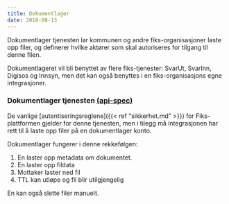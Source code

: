 ```yaml
---
title: Dokumentlager
date: 2018-08-13 
---
```


Dokumentlager tjenesten lar kommunen og andre fiks-organisasjoner laste opp filer, og definerer hvilke aktører som skal autoriseres for tilgang til denne filen. 

Dokumentlageret vil bli benyttet av flere fiks-tjenester: SvarUt, SvarInn, Digisos og Innsyn, men det kan også benyttes i en fiks-organisasjons egne integrasjoner.

### Dokumentlager tjenesten [(api-spec)](https://editor.swagger.io/?url=https://ks-no.github.io/api/dokumentlager-upload-api-v1.json)

De vanlige [autentiseringsreglene]({{< ref "sikkerhet.md" >}}) for Fiks-plattformen gjelder for denne tjenesten, men i tilegg må integrasjonen har rett til å laste opp filer på en dokumentlager konto.

Dokumentlager fungerer i denne rekkefølgen:
1. En laster opp metadata om dokumentet.
2. En laster opp fildata
3. Mottaker laster ned fil
4. TTL kan utløpe og fil blir utilgjengelig

En kan også slette filer manuelt.

